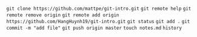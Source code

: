 `git clone https://github.com/mattpe/git-intro.git`
`git remote help`
`git remote remove origin`
`git remote add origin https://github.com/HangHuynh19/git-intro.git`
`git status`
`git add .`
`git commit -m "add file"`
`git push origin master`
`touch notes.md`
`history`
